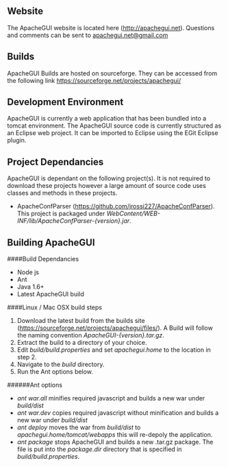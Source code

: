 Website 
---------------

The ApacheGUI website is located here (http://apachegui.net). Questions and comments can be sent to apachegui.net@gmail.com

Builds
----------------

ApacheGUI Builds are hosted on sourceforge. They can be accessed from the following link https://sourceforge.net/projects/apachegui/


Development Environment
---------------

ApacheGUI is currently a web application that has been bundled into a tomcat environment. The ApacheGUI source code is currently structured as an Eclipse web project. It can be imported to Eclipse using the EGit Eclipse plugin. 

Project Dependancies
---------------

ApacheGUI is dependant on the following project(s). It is not required to download these projects however a large amount of source code uses classes and methods in these projects.

- ApacheConfParser (https://github.com/jrossi227/ApacheConfParser). This project is packaged under *WebContent/WEB-INF/lib/ApacheConfParser-{version}.jar*.

Building ApacheGUI
----------------

####Build Dependancies

- Node js
- Ant 
- Java 1.6+
- Latest ApacheGUI build

####Linux / Mac OSX build steps
1. Download the latest build from the builds site (https://sourceforge.net/projects/apachegui/files/). A Build will follow the naming convention *ApacheGUI-{version}.tar.gz*.
2. Extract the build to a directory of your choice.
3. Edit *build/build.properties* and set *apachegui.home* to the location in step 2.
4. Navigate to the *build* directory.
5. Run the Ant options below.

######Ant options
- *ant war.all* minifies required javascript and builds a new war under *build/dist* 
- *ant war.dev* copies required javascript without minification and builds a new war under *build/dist* 
- *ant deploy* moves the war from *build/dist* to *apachegui.home/tomcat/webapps* this will re-depoly the application.
- *ant package* stops ApacheGUI and builds a new .tar.gz package. The file is put into the *package.dir* directory that is specified in *build/build.properties*.
